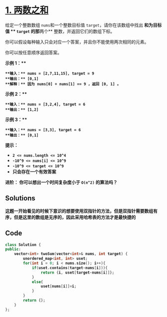 # [1. 两数之和](https://leetcode.cn/problems/two-sum/description/?envType=study-plan-v2&envId=top-100-liked)

给定一个整数数组 `nums`和一个整数目标值 `target`，请你在该数组中找出 **和为目标值 ** `target` 的那**两个** 整数，并返回它们的数组下标。

你可以假设每种输入只会对应一个答案，并且你不能使用两次相同的元素。

你可以按任意顺序返回答案。

<strong class="example">示例 1：** 

```
**输入：** nums = [2,7,11,15], target = 9
**输出：** [0,1]
**解释：** 因为 nums[0] + nums[1] == 9 ，返回 [0, 1] 。
```

<strong class="example">示例 2：** 

```
**输入：** nums = [3,2,4], target = 6
**输出：** [1,2]
```

<strong class="example">示例 3：** 

```
**输入：** nums = [3,3], target = 6
**输出：** [0,1]
```

**提示：** 

- `2 <= nums.length <= 10^4`
- `-10^9 <= nums[i] <= 10^9`
- `-10^9 <= target <= 10^9`
- **只会存在一个有效答案** 

**进阶：** 你可以想出一个时间复杂度小于 `O(n^2)` 的算法吗？

## Solutions

这题一开始看见的时候下意识的想要使用双指针的方法，但是双指针需要数组有序，但是这里的数组是无序的，因此采用哈希表的方法才是最快捷的

## Code

```c++
class Solution {
public:
    vector<int> twoSum(vector<int>& nums, int target) {
        unordered_map<int, int> uset;
        for(int i = 0; i < nums.size(); i++){
            if(uset.contains(target-nums[i])){
                return {i, uset[target-nums[i]]};
            }
            else{
                uset[nums[i]]=i;
            }
        }
        return {};
    }
};
```

